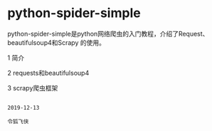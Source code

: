 # python-spider-simple
python-spider-simple是python网络爬虫的入门教程，介绍了Request、beautifulsoup4和Scrapy 的使用。

1	简介 

2 requests和beautifulsoup4

3	scrapy爬虫框架



                                                                                              2019-12-13
                                                                                              令狐飞侠
